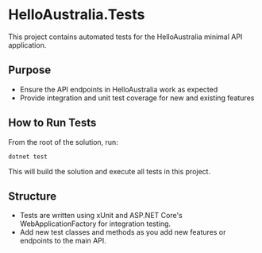 # HelloAustralia.Tests

This project contains automated tests for the HelloAustralia minimal API application.

## Purpose

- Ensure the API endpoints in HelloAustralia work as expected
- Provide integration and unit test coverage for new and existing features

## How to Run Tests

From the root of the solution, run:

```
dotnet test
```

This will build the solution and execute all tests in this project.

## Structure

- Tests are written using xUnit and ASP.NET Core's WebApplicationFactory for integration testing.
- Add new test classes and methods as you add new features or endpoints to the main API.
